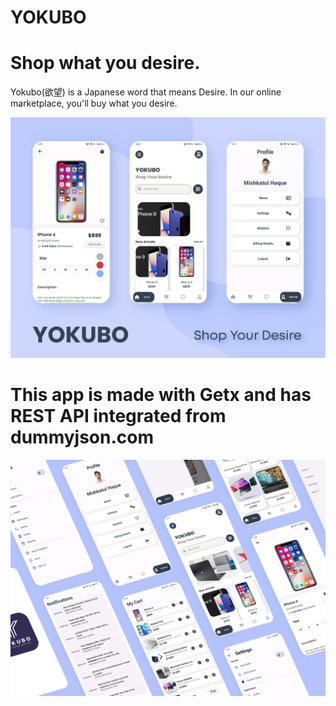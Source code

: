 # YOKUBO

# Shop what you desire.
Yokubo(欲望) is a Japanese word that means Desire. In our online marketplace, you'll buy what you desire.

![images](https://github.com/SimoHimo/Yokubo/blob/master/assets/mockups1.jpg)
# This app is made with Getx and has REST API integrated from dummyjson.com

![images](https://github.com/SimoHimo/Yokubo/blob/master/assets/mockups2.png)

